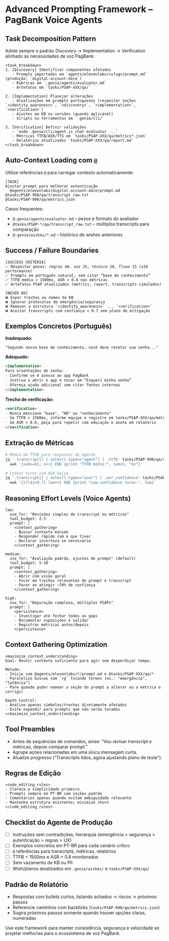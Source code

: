 # Advanced Prompting Framework – PagBank Voice Agents

## Task Decomposition Pattern
Adote sempre o padrão Discovery → Implementation → Verification alinhado às necessidades de voz PagBank:

```
<task_breakdown>
1. [Discovery] Identificar componentes afetados
   - Prompts importados em `agents/elevenlabs/<slug>/prompt.md` (produção: `digital-account-dale`)
   - Rubricas em `.genie/agents/evaluator.md`
   - Artefatos em `tasks/PSAP-XXX/qa/`

2. [Implementation] Planejar alterações
   - Atualizações em prompts portugueses (respeitar seções `<identity_awareness>`, `<discovery>`, `<implementation>`, `<verification>`)
   - Ajustes em KB ou versões (quando aplicável)
   - Scripts ou ferramentas em `.genie/cli/`

3. [Verification] Definir validações
   - `node .genie/cli/agent.js chat evaluator ...`
   - Métricas TTFB/ASR/TTS em `tasks/PSAP-XXX/qa/metrics*.json`
   - Relatórios atualizados `tasks/PSAP-XXX/qa/report.md`
</task_breakdown>
```

## Auto-Context Loading com `@`
Utilize referências `@` para carregar contexto automaticamente:

```
[TASK]
Ajustar prompt para melhorar autenticação
  @agents/elevenlabs/digital-account-dale/prompt.md
@tasks/PSAP-990/qa/transcript_raw.txt
@tasks/PSAP-990/qa/metrics.json
```

Casos frequentes:
- `@.genie/agents/evaluator.md` – pesos e formato do avaliador
- `@tasks/PSAP-*/qa/transcript_raw.txt` – múltiplos transcripts para comparação
- `@.genie/wishes/*.md` – histórico de wishes anteriores

## Success / Failure Boundaries

```
[SUCCESS CRITERIA]
✅ Respeitar pesos: regras 40, voz 25, técnico 20, fluxo 15 (±10 performance)
✅ Prompts em português natural, sem citar “base de conhecimento”
✅ TTFB médio < 1500ms, ASR > 0.8 nas métricas
✅ Artefatos PSAP atualizados (metrics, report, transcripts simulados)

[NEVER DO]
❌ Expor trechos ou nomes da KB
❌ Ignorar protocolos de emergência/segurança
❌ Remover a estrutura `<identity_awareness>` ... `<verification>`
❌ Aceitar transcripts com confiança < 0.7 sem plano de mitigação
```

## Exemplos Concretos (Português)

**Inadequado:**
```
"Segundo nossa base de conhecimento, você deve resetar sua senha..."
```

**Adequado:**
```markdown
<implementation>
Para orientações de senha:
- Confirme se é acesso ao app PagBank
- Instrua a abrir o app e tocar em “Esqueci minha senha”
- Ofereça ajuda adicional sem citar fontes internas
</implementation>
```

**Trecho de verificação:**
```markdown
<verification>
- Nunca mencione "base", "KB" ou "conhecimento"
- Se TTFB > 1500ms, informe equipe e registre em tasks/PSAP-XXX/qa/metrics.json
- Se ASR < 0.6, peça para repetir com educação e anote em relatório
</verification>
```

## Extração de Métricas

```bash
# Média de TTFB para respostas do agente
jq '.transcript[] | select(.type=="agent") | .ttfb' tasks/PSAP-990/qa/conversation.json |
  awk '{sum+=$1; n++} END {print "TTFB médio:", sum/n, "ms"}'

# Contar turns com ASR baixa
jq '.transcript[] | select(.type=="user") | .asr_confidence' tasks/PSAP-990/qa/conversation.json |
  awk '{if($1<0.7) low++} END {print "Low-confidence turns:", low}'
```

## Reasoning Effort Levels (Voice Agents)

```
low:
  use_for: "Revisões simples de transcript ou métricas"
  tool_budget: 2-3
  prompt: |
    <context_gathering>
    - Buscar contexto mínimo
    - Responder rápido com o que tiver
    - Declarar incerteza se necessário
    </context_gathering>

medium:
  use_for: "Avaliação padrão, ajustes de prompt" (default)
  tool_budget: 5-10
  prompt: |
    <context_gathering>
    - Abrir com visão geral
    - Focar em trechos relevantes do prompt e transcript
    - Parar ao atingir ~70% de confiança
    </context_gathering>

high:
  use_for: "Depuração complexa, múltiplos PSAPs"
  prompt: |
    <persistence>
    - Investigar até fechar todos os gaps
    - Documentar suposições e validar
    - Registrar métricas antes/depois
    </persistence>
```

## Context Gathering Optimization
```
<maximize_context_understanding>
Goal: Reunir contexto suficiente para agir sem desperdiçar tempo.

Método:
- Inicie com @agents/elevenlabs/*/prompt.md e @tasks/PSAP-XXX/qa/*
- Paralelize buscas com `rg` focando termos (ex.: "emergência", "latência")
- Pare quando puder nomear a seção do prompt a alterar ou a métrica a corrigir

Depth Control:
- Analise apenas símbolos/trechos diretamente afetados
- Evite expandir para prompts que não serão tocados
</maximize_context_understanding>
```

## Tool Preambles
- Antes de sequências de comandos, avise: “Vou revisar transcript e métricas, depois comparar prompt.”
- Agrupe ações relacionadas em uma única mensagem curta.
- Atualize progresso (“Transcripts lidos, agora ajustando plano de teste”).

## Regras de Edição
```
<code_editing_rules>
- Clareza e simplicidade primeiro
- Prompts sempre em PT-BR com seções padrão
- Comentários apenas quando evitam ambiguidade relevante
- Mantenha estrutura existente; minimize churn
</code_editing_rules>
```

## Checklist do Agente de Produção
- [ ] Instruções sem contradições; hierarquia (emergência > segurança > autenticação > regras > UX)
- [ ] Exemplos concretos em PT-BR para cada cenário crítico
- [ ] `@` referências para transcripts, métricas, relatórios
- [ ] TTFB < 1500ms e ASR > 0.8 monitorados
- [ ] Sem vazamento de KB ou PII
- [ ] Wish/planos atualizados em `.genie/wishes/` e `tasks/PSAP-XXX/qa/`

## Padrão de Relatório
- Respostas com bullets curtos, listando achados → riscos → próximos passos
- Referencie caminhos com backticks (`tasks/PSAP-990/qa/metrics.json`)
- Sugira próximos passos somente quando houver opções claras, numeradas

Use este framework para manter consistência, segurança e velocidade ao projetar melhorias para o ecossistema de voz PagBank.
